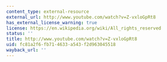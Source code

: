 ```yaml
---
content_type: external-resource
external_url: http://www.youtube.com/watch?v=Z-vxloGpRt8
has_external_license_warning: true
license: https://en.wikipedia.org/wiki/All_rights_reserved
status: ''
title: http://www.youtube.com/watch?v=Z-vxloGpRt8
uid: fc81a2f6-fb71-4633-a543-f2d963045518
wayback_url: ''
---
```

